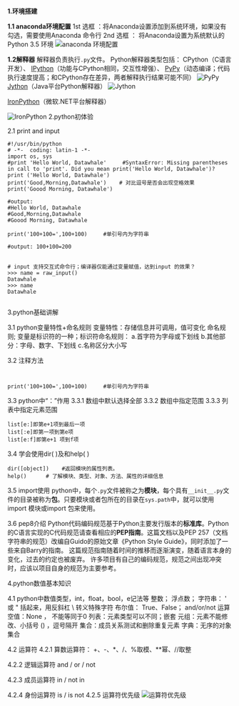 ﻿**1.环境搭建**

**1.1 anaconda环境配置**
1st 选框 ：将Anaconda设置添加到系统环境，如果没有勾选，需要使用Anaconda 命令行
2nd 选框 ： 将Anaconda设置为系统默认的Python 3.5 环境 
![anaconda 环境配置](https://img-blog.csdnimg.cn/20190804224244354.png?x-oss-process=image/watermark,type_ZmFuZ3poZW5naGVpdGk,shadow_10,text_aHR0cHM6Ly9ibG9nLmNzZG4ubmV0L3dlaXhpbl8zODg3Mjc3MQ==,size_16,color_FFFFFF,t_70)

**1.2解释器**
解释器负责执行`.py`文件。
Python解释器类型包括：
CPython（C语言开发）、
[IPython](http://ipython.org/)（功能与CPython相同，交互性增强）、
[PyPy](http://pypy.org/)（动态编译；代码执行速度提高；和CPython存在差异，两者解释执行结果可能不同）
![PyPy](https://img-blog.csdnimg.cn/20190804230836549.png?x-oss-process=image/watermark,type_ZmFuZ3poZW5naGVpdGk,shadow_10,text_aHR0cHM6Ly9ibG9nLmNzZG4ubmV0L3dlaXhpbl8zODg3Mjc3MQ==,size_16,color_FFFFFF,t_70)
[Jython](https://www.jython.org/index.html)（Java平台Python解释器）
![Jython](https://img-blog.csdnimg.cn/20190804230647269.png?x-oss-process=image/watermark,type_ZmFuZ3poZW5naGVpdGk,shadow_10,text_aHR0cHM6Ly9ibG9nLmNzZG4ubmV0L3dlaXhpbl8zODg3Mjc3MQ==,size_16,color_FFFFFF,t_70)

[IronPython](https://ironpython.net/)（微软.NET平台解释器）

![IronPython](https://img-blog.csdnimg.cn/20190804230411319.png?x-oss-process=image/watermark,type_ZmFuZ3poZW5naGVpdGk,shadow_10,text_aHR0cHM6Ly9ibG9nLmNzZG4ubmV0L3dlaXhpbl8zODg3Mjc3MQ==,size_16,color_FFFFFF,t_70)
2.python初体验

2.1 print and input

```
#!/usr/bin/python
# -*-  coding: latin-1 -*-
import os, sys
#print 'Hello World, Datawhale'     #SyntaxError: Missing parentheses in call to 'print'. Did you mean print('Hello World, Datawhale')?
print ('Hello World, Datawhale')
print('Good,Morning,Datawhale')    # 对比逗号是否会出现空格效果
print('Goood Morning, Datawhale')

#output:
#Hello World, Datawhale
#Good,Morning,Datawhale
#Goood Morning, Datawhale

print('100+100=',100+100)     #单引号内为字符串

#output: 100+100=200


# input 支持交互式命令行；编译器仅能通过变量赋值，达到input 的效果？
>>> name = raw_input()
Datawhale
>>> name
Datawhale


```

3.python基础讲解

3.1 python变量特性+命名规则
变量特性：存储信息并可调用，值可变化
命名规则; 变量是标识符的一种；标识符命名规则：
  a.首字符为字母或下划线
  b.其他部分：字母、数字、下划线
  c.名称区分大小写

3.2 注释方法
#

```
print('100+100=',100+100)     #单引号内为字符串
```

3.3 python中“：”作用
 3.3.1  数组中默认选择全部
 3.3.2 数组中指定范围
 3.3.3 列表中指定元素范围
 

```
list[e:]即第e+1项到最后一项
list[:e]即第一项到第e项
list[e:f]即第e+1 项到f项
```

3.4 学会使用dir( )及和help( )

    dir([object])    #返回模块的属性列表。
    help()      # 了解模块、类型、对象、方法、属性的详细信息

3.5 import使用 
python中，每个`.py`文件被称之为**模块**，每个具有`__init__.py`文件的目录被称为**包**。只要模块或者包所在的目录在`sys.path`中，就可以使用import 模块或import 包来使用。

3.6 pep8介绍
Python代码编码规范基于Python主要发行版本的**标准库**。Python的C语言实现的C代码规范请查看相应的**PEP指南**。这篇文档以及PEP 257（文档字符串的规范）改编自Guido的原始文章《Python Style Guide》，同时添加了一些来自Barry的指南。
这篇规范指南随着时间的推移而逐渐演变，随着语言本身的变化，过去的约定也被废弃。 许多项目有自己的编码规范，规范之间出现冲突时，应该以项目自身的规范为主要参考。

4.python数值基本知识

4.1 python中数值类型，int，float，bool，e记法等
整数；
浮点数；
字符串： ' 或 " 括起来，用反斜杠 \ 转义特殊字符
布尔值： True、False； and/or/not 运算
空值：None ， 不能等同于0
列表：元素类型可以不同；嵌套
元组：元素不能修改、小括号 () ，逗号隔开
集合：成员关系测试和删除重复元素
字典：无序的对象集合

4.2 运算符
4.2.1 算数运算符：
+、-、*、/、%取模、**幂、//取整

4.2.2 逻辑运算符
 and  /  or   /    not 

4.2.3 成员运算符
 in  / not in 

4.2.4 身份运算符
is / is not 
4.2.5 运算符优先级
![运算符优先级](https://img-blog.csdnimg.cn/20190805005302132.png?x-oss-process=image/watermark,type_ZmFuZ3poZW5naGVpdGk,shadow_10,text_aHR0cHM6Ly9ibG9nLmNzZG4ubmV0L3dlaXhpbl8zODg3Mjc3MQ==,size_16,color_FFFFFF,t_70)

